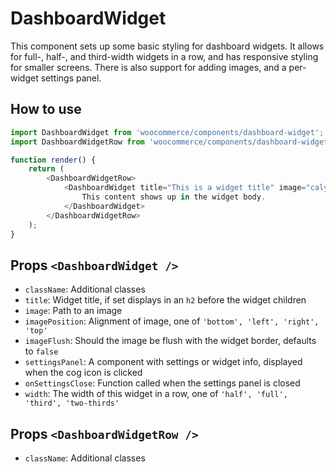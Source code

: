 # DashboardWidget

This component sets up some basic styling for dashboard widgets. It allows for full-, half-, and third-width widgets in a row, and has responsive styling for smaller screens. There is also support for adding images, and a per-widget settings panel.

## How to use

```js
import DashboardWidget from 'woocommerce/components/dashboard-widget';
import DashboardWidgetRow from 'woocommerce/components/dashboard-widget/row';

function render() {
	return (
		<DashboardWidgetRow>
			<DashboardWidget title="This is a widget title" image="calypso/images/example.svg">
				This content shows up in the widget body.
			</DashboardWidget>
		</DashboardWidgetRow>
	);
}
```

## Props `<DashboardWidget />`

- `className`: Additional classes
- `title`: Widget title, if set displays in an `h2` before the widget children
- `image`: Path to an image
- `imagePosition`: Alignment of image, one of `'bottom', 'left', 'right', 'top'`
- `imageFlush`: Should the image be flush with the widget border, defaults to `false`
- `settingsPanel`: A component with settings or widget info, displayed when the cog icon is clicked
- `onSettingsClose`: Function called when the settings panel is closed
- `width`: The width of this widget in a row, one of `'half', 'full', 'third', 'two-thirds'`

## Props `<DashboardWidgetRow />`

- `className`: Additional classes
